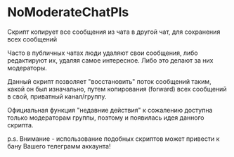 # NoModerateChatPls
Скрипт копирует все сообщения из чата в другой чат, для сохранения всех сообщений

Часто в публичных чатах люди удаляют свои сообщения, либо редактируют их, удаляя самое интересное.
Либо это делают за них модераторы.

Данный скрипт позволяет "восстановить" поток сообщений таким, какой он был изначально, путем копирования (forward) всех сообщений в свой, приватный канал/группу.

Официальная функция "недавние действия" к сожалению доступна только модераторам группы, поэтому и появилась идея данного скрипта. 

p.s. Внимание - использование подобных скриптов может привести к бану Вашего телеграмм аккаунта!
